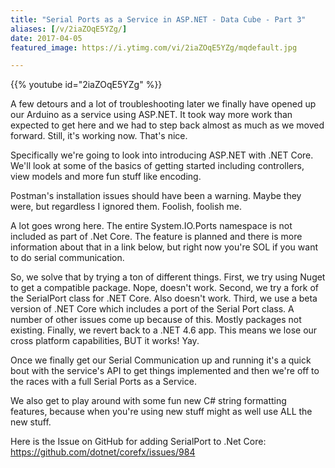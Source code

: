 ```yaml
---
title: "Serial Ports as a Service in ASP.NET - Data Cube - Part 3"
aliases: [/v/2iaZOqE5YZg/]
date: 2017-04-05
featured_image: https://i.ytimg.com/vi/2iaZOqE5YZg/mqdefault.jpg

---
```


{{% youtube id="2iaZOqE5YZg" %}}

A few detours and a lot of troubleshooting later we finally have opened up our Arduino as a service using ASP.NET. It took way more work than expected to get here and we had to step back almost as much as we moved forward. Still, it's working now. That's nice.

Specifically we're going to look into introducing ASP.NET with .NET Core. We'll look at some of the basics of getting started including controllers, view models and more fun stuff like encoding.

Postman's installation issues should have been a warning. Maybe they were, but regardless I ignored them. Foolish, foolish me.

A lot goes wrong here. The entire System.IO.Ports namespace is not included as part of .Net Core. The feature is planned and there is more information about that in a link below, but right now you're SOL if you want to do serial communication.

So, we solve that by trying a ton of different things.
First, we try using Nuget to get a compatible package. Nope, doesn't work.
Second, we try a fork of the SerialPort class for .NET Core. Also doesn't work.
Third, we use a beta version of .NET Core which includes a port of the Serial Port class. A number of other issues come up because of this. Mostly packages not existing.
Finally, we revert back to a .NET 4.6 app. This means we lose our cross platform capabilities, BUT it works! Yay.

Once we finally get our Serial Communication up and running it's a quick bout with the service's API to get things implemented and then we're off to the races with a full Serial Ports as a Service. 

We also get to play around with some fun new C# string formatting features, because when you're using new stuff might as well use ALL the new stuff.

Here is the Issue on GitHub for adding SerialPort to .Net Core: https://github.com/dotnet/corefx/issues/984